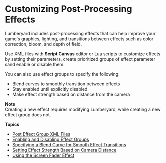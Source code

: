 # Customizing Post\-Processing Effects<a name="effect-groups-customizing-intro"></a>

Lumberyard includes post\-processing effects that can help improve your game's graphics, lighting, and transitions between effects such as color correction, bloom, and depth of field\.

Use XML files with **Script Canvas** editor or Lua scripts to customize effects by setting their parameters, create prioritized groups of effect parameter sand enable or disable them\.

You can also use effect groups to specify the following:
+ Blend curves to smoothly transition between effects
+ Stay enabled until explicitly disabled
+ Make effect strength based on distance from the camera

**Note**  
Creating a new effect requires modifying Lumberyard, while creating a new effect group does not\.

**Topics**
+ [Post Effect Group XML Files](effect-groups-xml-files.md)
+ [Enabling and Disabling Effect Groups](effect-groups-enabling-disabling.md)
+ [Specifying a Blend Curve for Smooth Effect Transitions](effect-groups-transitions.md)
+ [Setting Effect Strength Based on Camera Distance](effect-groups-strength-camera-distance.md)
+ [Using the Screen Fader Effect](effect-groups-screen-fader-effect.md)